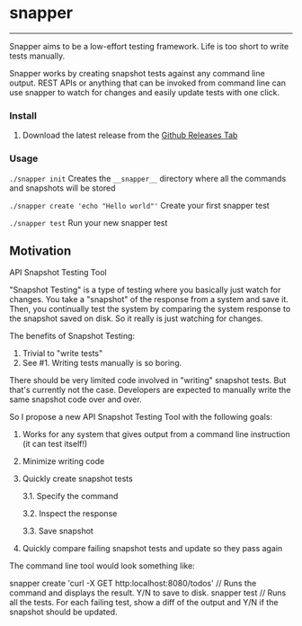 # snapper
---
Snapper aims to be a low-effort testing framework. Life is too short to write tests manually.

Snapper works by creating snapshot tests against any command line output. REST APIs or anything that can be invoked from command line can use snapper to watch for changes and easily update tests with one click.

### Install
1. Download the latest release from the [Github Releases Tab](https://github.com/markhalonen/snapper/releases)

### Usage
`./snapper init` Creates the `__snapper__` directory where all the commands and snapshots will be stored

`./snapper create 'echo "Hello world"'` Create your first snapper test

`./snapper test` Run your new snapper test

## Motivation
API Snapshot Testing Tool

"Snapshot Testing" is a type of testing where you basically just watch for changes. You take a "snapshot" of the response from a system and save it. Then, you continually test the system by comparing the system response to the snapshot saved on disk. So it really is just watching for changes.

The benefits of Snapshot Testing:
1. Trivial to "write tests"
2. See #1. Writing tests manually is so boring.

There should be very limited code involved in "writing" snapshot tests. But that's currently not the case. Developers are expected to manually write the same snapshot code over and over.

So I propose a new API Snapshot Testing Tool with the following goals:

1. Works for any system that gives output from a command line instruction (it can test itself!)
2. Minimize writing code
3. Quickly create snapshot tests

   3.1. Specify the command
   
   3.2. Inspect the response
   
   3.3. Save snapshot
   
4. Quickly compare failing snapshot tests and update so they pass again

The command line tool would look something like:

snapper create 'curl -X GET http:localhost:8080/todos' // Runs the command and displays the result. Y/N to save to disk.
snapper test // Runs all the tests. For each failing test, show a diff of the output and Y/N if the snapshot should be updated.
